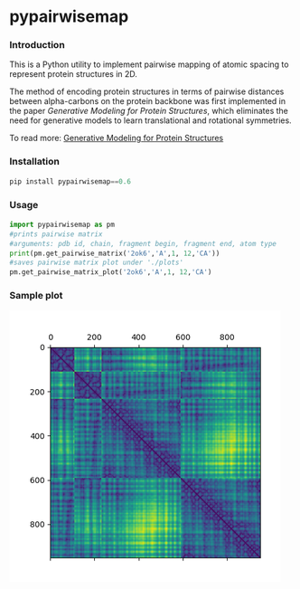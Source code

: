 # pypairwisemap
### Introduction
This is a Python utility to implement pairwise mapping of atomic spacing to represent protein structures in 2D. 

The method of encoding protein structures in terms of pairwise distances between alpha-carbons on the protein backbone was first implemented in the paper *Generative Modeling for Protein Structures*, which eliminates the need for generative models to learn translational and rotational symmetries.

To read more: [Generative Modeling for Protein Structures](https://papers.nips.cc/paper/7978-generative-modeling-for-protein-structures.pdf)

### Installation
```python
pip install pypairwisemap==0.6
```

### Usage
```python
import pypairwisemap as pm
#prints pairwise matrix
#arguments: pdb id, chain, fragment begin, fragment end, atom type
print(pm.get_pairwise_matrix('2ok6','A',1, 12,'CA'))
#saves pairwise matrix plot under './plots'
pm.get_pairwise_matrix_plot('2ok6','A',1, 12,'CA')
```

### Sample plot   
![](./assets/2ok6_CA.png)
